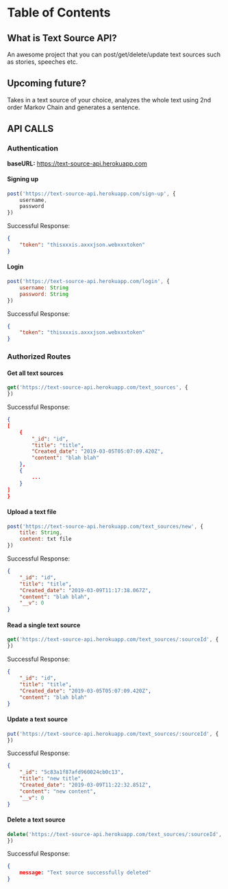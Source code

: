 # Table of Contents

## What is Text Source API?
An awesome project that you can post/get/delete/update text sources such as stories, speeches etc.

## Upcoming future?
Takes in a text source of your choice,  analyzes the whole text using 2nd order Markov Chain and generates a sentence.

## API CALLS
### Authentication

**baseURL:** https://text-source-api.herokuapp.com

#### Signing up
```js
post('https://text-source-api.herokuapp.com/sign-up', {
    username,
    password
})

```
Successful Response:
```json
{
    "token": "thisxxxis.axxxjson.webxxxtoken"
}
```

#### Login
```js
post('https://text-source-api.herokuapp.com/login', {
    username: String
    password: String
})

```
Successful Response:
```json
{
    "token": "thisxxxis.axxxjson.webxxxtoken"
}
```


### Authorized Routes


#### Get all text sources
```js
get('https://text-source-api.herokuapp.com/text_sources', {
})
```

Successful Response:
```json
{
[
    {
        "_id": "id",
        "title": "title",
        "Created_date": "2019-03-05T05:07:09.420Z",
        "content": "blah blah"
    },
    {
        ...
    }
]
}
```
#### Upload a text file
```js
post('https://text-source-api.herokuapp.com/text_sources/new', {
    title: String,
    content: txt file    
})
```
Successful Response:
```json
{
    "_id": "id",
    "title": "title",
    "Created_date": "2019-03-09T11:17:38.067Z",
    "content": "blah blah",
    "__v": 0
}
```


#### Read a single text source 
```js
get('https://text-source-api.herokuapp.com/text_sources/:sourceId', { 
})
```
Successful Response:
```json
{
    "_id": "id",
    "title": "title",
    "Created_date": "2019-03-05T05:07:09.420Z",
    "content": "blah blah"
}
```

#### Update a text source
```js
put('https://text-source-api.herokuapp.com/text_sources/:sourceId', { 
})
```
Successful Response:
```json
{
    "_id": "5c83a1f87afd960024cb0c13",
    "title": "new title",
    "Created_date": "2019-03-09T11:22:32.851Z",
    "content": "new content",
    "__v": 0
}
```

#### Delete a text source
```js
delete('https://text-source-api.herokuapp.com/text_sources/:sourceId', { 
})
```
Successful Response:
```json
{
    message: "Text source successfully deleted"
}
```
